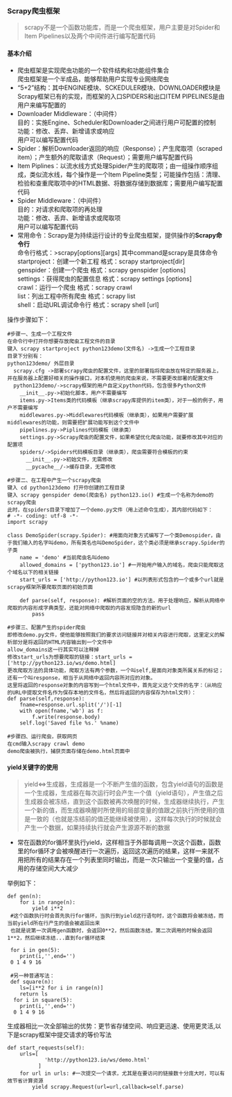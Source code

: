 ### Scrapy爬虫框架
>scrapy不是一个函数功能库，而是一个爬虫框架，用户主要是对Spider和Item Pipelines以及两个中间件进行编写配置代码
#### 基本介绍
- 爬虫框架是实现爬虫功能的一个软件结构和功能组件集合<br>
爬虫框架是一个半成品，能够帮助用户实现专业网络爬虫<br>
- “5+2”结构：其中ENGINE模块、SCKEDULER模块、DOWNLOADER模块是Scrapy框架已有的实现，而框架的入口SPIDERS和出口ITEM PIPELINES是由用户来编写配置的
- Downloader Middleware：（中间件）<br>
目的：实施Engine、Scheduler和Downloader之间进行用户可配置的控制<br>
功能：修改、丢弃、新增请求或响应<br>
用户可以编写配置代码<br>
- Spider：解析Downloader返回的响应（Response）；产生爬取项（scraped item）；产生额外的爬取请求（Request）；需要用户编写配置代码
- Item Piplines：以流水线方式处理Spider产生的爬取项；由一组操作顺序组成，类似流水线，每个操作是一个Item Pipeline类型；可能操作包括：清理、检验和查重爬取项中的HTML数据、将数据存储到数据库；需要用户编写配置代码
- Spider Middleware：（中间件）<br>
目的：对请求和爬取项的再处理<br>
功能：修改、丢弃、新增请求或爬取项<br>
用户可以编写配置代码<br>
- 常用命令：Scrapy是为持续运行设计的专业爬虫框架，提供操作的**Scrapy命令行**<br>
命令行格式：>scrapy<command>[options][args] 其中command是scrapy是具体命令<br>
startproject：创建一个新工程 格式：scrapy startproject<name>[dir]<br>
genspider：创建一个爬虫 格式：scrapy genspider [options]<name><domain><br> 
settings：获得爬虫的配置信息 格式：scrapy settings [options]<br>
crawl：运行一个爬虫 格式：scrapy crawl<spider><br>
list：列出工程中所有爬虫 格式：scrapy list<br>
shell：启动URL调试命令行 格式：scrapy shell [url]<br>

操作步骤如下：
    
    #步骤一、生成一个工程文件
    在命令行中打开你想要存放爬虫工程文件的目录
    键入 scrapy startproject python123demo(文件名) ->生成一个工程目录
    目录下分别有：
    python123demo/ 外层目录
      scrapy.cfg ->部署scrapy爬虫的配置文件，这里的部署指将爬虫放在特定的服务器上，并在服务器上配置好相关的操作接口，对本机使用的爬虫来说，不需要更改部署的配置文件
      python123demo/->scrapy框架的用户自定义python代码，包含很多Python文件
        __init__.py->初始化脚本，用户不需要编写
        items.py->Items类的代码模板（继承scrapy库提供的item类），对于一般的例子，用户不需要编写
        middlewares.py->Middlewares代码模板（继承类），如果用户需要扩展middlewares的功能，则需要把扩展功能写到这个文件中
        pipelines.py->Piplines代码模板（继承类）
        settings.py->Scrapy爬虫的配置文件，如果希望优化爬虫功能，就要修改其中对应的配置项
        spiders/->Spiders代码模板目录（继承类），爬虫需要符合模板的约束
          __init__.py->初始文件，无需修改
          __pycache__/->缓存目录，无需修改

    #步骤二、在工程中产生一个scrapy爬虫
    键入 cd python123demo 打开你创建的工程目录
    键入 scrapy genspider demo(爬虫名) python123.io() #生成一个名称为demo的scrapy爬虫
    此时，在spiders目录下增加了一个demo.py文件（用上述命令生成），其内部代码如下：
    # -*- coding: utf-8 -*-
    import scrapy

    class DemoSpider(scrapy.Spider): #用面向对象方式编写了一个类Demospider，由于我们输入的名字叫demo，所有类名也叫DemoSpider，这个类必须是继承scrapy.Spider的子类
        name = 'demo' #当前爬虫名叫demo
        allowed_domains = ['python123.io'] #一开始用户输入的域名，爬虫只能爬取这个域名以下的相关链接
        start_urls = ['http://python123.io'] #以列表形式包含的一个或多个url就是scrapy框架所要爬取页面的初始页面

        def parse(self, response): #解析页面的空的方法，用于处理响应，解析从网络中爬取的内容形成字典类型，还能对网络中爬取的内容发现隐含的新的url
            pass
    
    #步骤三、配置产生的spider爬虫
    即修改demo.py文件，使他能够按照我们的要求访问链接并对相关内容进行爬取，这里定义的解析部分是将返回的HTML内容输出到一个文件中
    allow_domains这一行其实可以注释掉
    修改start_urls为想要爬取的链接：start_urls = ['http://python123.io/ws/demo.html]
    更改爬取方法的具体功能，爬取方法有两个参数，一个叫self,是面向对象类所属关系的标记；还有一个叫response，相当于从网络中返回内容所对应的对象。
    这里将返回的response对象的内容写到一个html文件中，首先定义这个文件的名字：（从响应的URL中提取文件名作为保存本地的文件名，然后将返回的内容保存为html文件）：
    def parse(self,response):
        fname=response.url.split('/')[-1]
        with open(fname,'wb') as f:
            f.write(response.body)
        self.log('Saved file %s.' %name)
    
    #步骤四、运行爬虫，获取网页
    在cmd输入scrapy crawl demo
    demo爬虫被执行，捕获页面存储在demo.html页面中

#### yield关键字的使用
>yield<=>生成器，生成器是一个不断产生值的函数，包含yield语句的函数是一个生成器，生成器在每次运行时会产生一个值（yield语句），产生值之后生成器会被冻结，直到这个函数被再次唤醒的时候，生成器继续执行，产生一个新的值，而生成器唤醒时所使用的局部变量的值跟之前执行所使用的值是一致的（也就是冻结前的值还能继续被使用），这样每次执行的时候就会产生一个数据，如果持续执行就会产生源源不断的数据
- 常在函数的for循环里执行yield，这样相当于外部每调用一次这个函数，函数里的for循环才会被唤醒进行一次遍历，返回这次遍历的结果，这样一来就不用把所有的结果存在一个列表里同时输出，而是一次只输出一个变量的值，占用的存储空间大大减少

举例如下：

    def gen(n):
        for i in range(n):
            yield i**2
     #这个函数执行时会首先执行for循环，当执行到yield这行语句时，这个函数将会被冻结，而当前yield所在行产生的值会被返回出来
     也就是说第一次调用gen函数时，会返回0**2，然后函数冻结，第二次调用的时候会返回1**2，然后继续冻结...直到for循环结束
     
     for i in gen(5):
        print(i,'',end='')
     0 1 4 9 16
     
     #另一种普通写法：
     def square(n):
        ls=[i**2 for i in range(n)]
        return ls
      for i in square(5):
        print(i,'',end='')
      0 1 4 9 16
生成器相比一次全部输出的优势：更节省存储空间、响应更迅速、使用更灵活,以下是scrapy框架中提交请求的等价写法

    def start_requests(self):
        urls=[
                'http://python123.io/ws/demo.html'
              ]
        for url in urls: #一次提交一个请求，尤其是在要访问的链接数十分庞大时，可以有效节省计算资源
            yield scrapy.Request(url=url,callback=self.parse)
    
